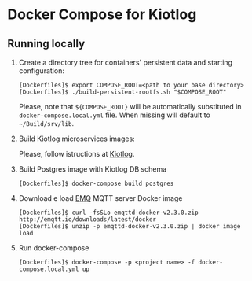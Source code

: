 # Docker Compose for Kiotlog

## Running locally

1.  Create a directory tree for containers' persistent data and starting configuration:

        [Dockerfiles]$ export COMPOSE_ROOT=<path to your base directory>
        [Dockerfiles]$ ./build-persistent-rootfs.sh "$COMPOSE_ROOT"

    Please, note that `${COMPOSE_ROOT}` will be automatically substituted in `docker-compose.local.yml` file. When missing will default to `~/Build/srv/lib`.

2.  Build Kiotlog microservices images:

    Please, follow istructions at [Kiotlog](https://bitbucket.org/kiotlog/kiotlog).

3.  Build Postgres image with Kiotlog DB schema

        [Dockerfiles]$ docker-compose build postgres

4.  Download e load [EMQ](http://emqtt.io) MQTT server Docker image

        [Dockerfiles]$ curl -fsSLo emqttd-docker-v2.3.0.zip http://emqtt.io/downloads/latest/docker
        [Dockerfiles]$ unzip -p emqttd-docker-v2.3.0.zip | docker image load

5.  Run docker-compose

        [Dockerfiles]$ docker-compose -p <project name> -f docker-compose.local.yml up
